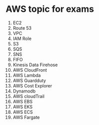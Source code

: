 # AWS topic for exams

1. EC2
2. Route 53
3. VPC
4. IAM Role
5. S3
6. SQS
7. SNS
8. FIFO
9. Kinesis Data Firehose
10. AWS CloudFront
11. AWS Lambda
12. AWS Guardduty
13. AWS Cost Explorer
14. Dynamodb
15. AWS cloudTrail
16. AWS EBS
17. AWS EKS
18. AWS ECS
19. AWS Fargate
